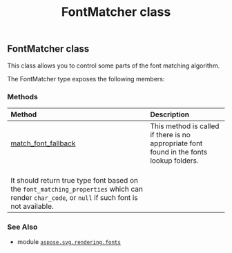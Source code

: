 ﻿---
title: FontMatcher class
second_title: Aspose.SVG for Python via .NET API References
description: 
type: docs
weight: 10
url: /python-net/aspose.svg.rendering.fonts/fontmatcher/
is_root: false
---

## FontMatcher class

This class allows you to control some parts of the font matching algorithm.



The FontMatcher type exposes the following members:

### Methods
| Method | Description |
| :- | :- |
| [match_font_fallback](/svg/python-net/aspose.svg.rendering.fonts/fontmatcher/match_font_fallback/#aspose.svg.rendering.fonts.FontMatchingProperties-int) | This method is called if there is no appropriate font found in the fonts lookup folders.<br/>It should return true type font based on the `font_matching_properties` which can render `char_code`, or `null` if such font is not available. |



### See Also
* module [`aspose.svg.rendering.fonts`](..)
